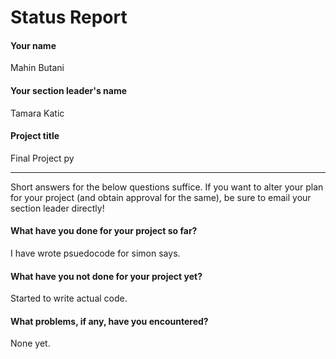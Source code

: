 # Status Report

#### Your name
Mahin Butani


#### Your section leader's name
Tamara Katic


#### Project title
Final Project py


***

Short answers for the below questions suffice. If you want to alter your plan for your project (and obtain approval for the same), be sure to email your section leader directly!

#### What have you done for your project so far?
I have wrote psuedocode for simon says.


#### What have you not done for your project yet?
Started to write actual code.


#### What problems, if any, have you encountered?
None yet.

